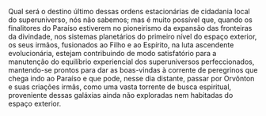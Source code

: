 ﻿Qual será o destino último dessas ordens estacionárias de cidadania local do superuniverso, nós não sabemos; mas é muito possível que, quando os finalitores do Paraíso estiverem no pioneirismo da expansão das fronteiras da divindade, nos sistemas planetários do primeiro nível do espaço exterior, os seus irmãos, fusionados ao Filho e ao Espírito, na luta ascendente evolucionária, estejam contribuindo de modo satisfatório para a manutenção do equilíbrio experiencial dos superuniversos perfeccionados, mantendo-se prontos para dar as boas-vindas à corrente de peregrinos que chega indo ao Paraíso e que pode, nesse dia distante, passar por Orvônton e suas criações irmãs, como uma vasta torrente de busca espiritual, proveniente dessas galáxias ainda não exploradas nem habitadas do espaço exterior.